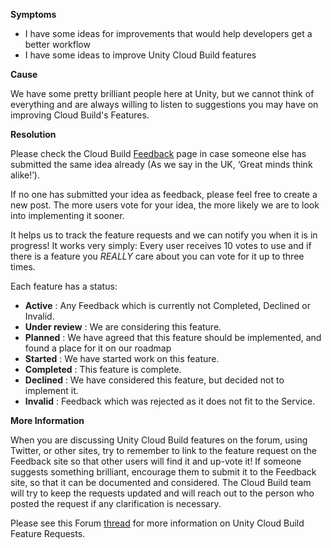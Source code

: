 

**Symptoms**


- I have some ideas for improvements that would help developers get a better workflow
- I have some ideas to improve Unity Cloud Build features



**Cause**



We have some pretty brilliant people here at Unity, but we cannot think of everything and are always willing to listen to suggestions you may have on improving Cloud Build's Features.



**Resolution**



Please check the Cloud Build [Feedback](http://feedback.unity3d.com/forums/unity/suggestions?utf8=%E2%9C%93&amp;status=0&amp;category=cloud-build&amp;view=hottest) page in case someone else has submitted the same idea already (As we say in the UK, ‘Great minds think alike!’).



If no one has submitted your idea as feedback, please feel free to create a new post. The more users vote for your idea, the more likely we are to look into implementing it sooner.



It helps us to track the feature requests and we can notify you when it is in progress! It works very simply: Every user receives 10 votes to use and if there is a feature you  *REALLY*  care about you can vote for it up to three times.



Each feature has a status:


- **Active** : Any Feedback which is currently not Completed, Declined or Invalid.
- **Under review** : We are considering this feature.
- **Planned** : We have agreed that this feature should be implemented, and found a place for it on our roadmap
- **Started** : We have started work on this feature.
- **Completed** : This feature is complete.
- **Declined** : We have considered this feature, but decided not to implement it.
- **Invalid** : Feedback which was rejected as it does not fit to the Service.



**More Information**



When you are discussing Unity Cloud Build features on the forum, using Twitter, or other sites, try to remember to link to the feature request on the Feedback site so that other users will find it and up-vote it! If someone suggests something brilliant, encourage them to submit it to the Feedback site, so that it can be documented and considered. The Cloud Build team will try to keep the requests updated and will reach out to the person who posted the request if any clarification is necessary.



Please see this Forum [thread](http://forum.unity3d.com/threads/unity-cloud-build-feature-requests.330223/) for more information on Unity Cloud Build Feature Requests.





